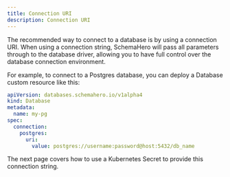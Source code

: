 ```yaml
---
title: Connection URI
description: Connection URI
---
```


The recommended way to connect to a database is by using a connection URI. When using a connection string, SchemaHero will pass all parameters through to the database driver, allowing you to have full control over the database connection environment.

For example, to connect to a Postgres database, you can deploy a Database custom resource like this:

```yaml
apiVersion: databases.schemahero.io/v1alpha4
kind: Database
metadata:
  name: my-pg
spec:
  connection:
    postgres:
      uri:
        value: postgres://username:password@host:5432/db_name
```

The next page covers how to use a Kubernetes Secret to provide this connection string.

